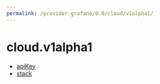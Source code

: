 ```yaml
---
permalink: /provider-grafana/0.0/cloud/v1alpha1/
---
```


# cloud.v1alpha1



* [apiKey](apiKey.md)
* [stack](stack.md)